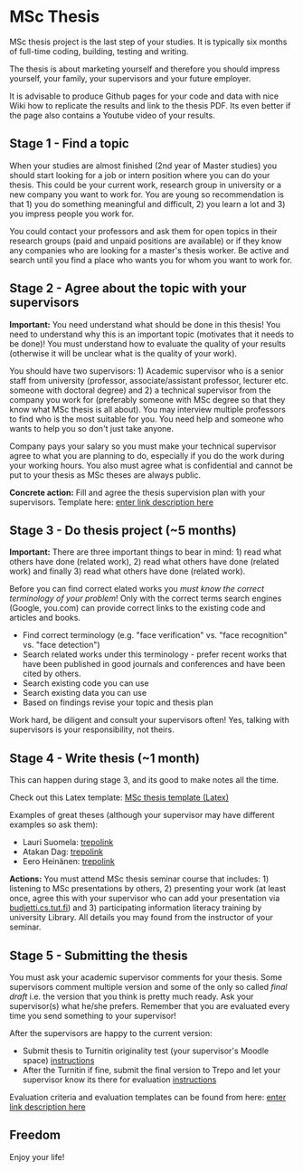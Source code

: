 # MSc Thesis
MSc thesis project is the last step of your studies. It is typically six months of full-time coding, building, testing and writing. 

The thesis is about marketing yourself and therefore you should impress yourself, your family, your supervisors and your future employer.

It is advisable to produce Github pages for your code and data with nice Wiki how to replicate the results and link to the thesis PDF. Its even better if the page also contains a Youtube video of your results. 

## Stage 1 - Find a topic
When your studies are almost finished (2nd year of Master studies) you should start looking for a job or intern position where you can do your thesis. This could be your current work, research group in university or a new company you want to work for. You are young so recommendation is that 1) you do something meaningful and difficult, 2) you learn a lot and 3) you impress people you work for.

You could contact your professors and ask them for open topics in their research groups (paid and unpaid positions are available) or if they know any companies who are looking for a master's thesis worker. Be active and search until you find a place who wants you for whom you want to work for.

## Stage 2 - Agree about the topic with your supervisors
**Important:** You need understand what should be done in this thesis! You need to understand why this is an important topic (motivates that it needs to be done)! You must understand how to evaluate the quality of your results (otherwise it will be unclear what is the quality of your work).

You should have two supervisors: 1) Academic supervisor who is a senior staff from university (professor, associate/assistant professor, lecturer etc. someone with doctoral degree) and 2)  a technical supervisor from the company you work for (preferably someone with MSc degree so that they know what MSc thesis is all about). You may interview multiple professors to find who is the most suitable for you. You need help and someone who wants to help you so don't just take anyone.

Company pays your salary so you must make your technical supervisor agree to what you are planning to do, especially if you do the work during your working hours. You also must agree what is confidential and cannot be put to your thesis as MSc theses are always public.

**Concrete action:** Fill and agree the thesis supervision plan with your supervisors. Template here: [enter link description here](https://content-webapi.tuni.fi/proxy/public/2019-06/opas_ykk_ohjaussuunnitelma_fineng.rtf)

## Stage 3 - Do thesis project (~5 months)
**Important:** There are three important things to bear in mind: 1) read what others have done (related work), 2) read what others have done (related work) and finally 3) read what others have done (related work).

Before you can find correct elated works you *must know the correct terminology of your problem*! Only with the correct terms search engines (Google, you.com) can provide correct links to the existing code and articles and books.

 - Find correct terminology (e.g. "face verification" vs. "face recognition" vs. "face detection")
 - Search related works under this terminology - prefer recent works that have been published in good journals and conferences and have been cited by others.
 - Search existing code you can use
 - Search existing data you can use
 - Based on findings revise your topic and thesis plan

Work hard, be diligent and consult your supervisors often! Yes, talking with supervisors is your responsibility, not theirs.

## Stage 4 - Write thesis (~1 month)

This can happen during stage 3, and its good to make notes all the time.

Check out this Latex template: [MSc thesis template (Latex)](https://github.com/villekol/tau-latex-thesis-template)

Examples of great theses (although your supervisor may have different examples so ask them): 
- Lauri Suomela: [trepolink](https://urn.fi/URN:NBN:fi:tuni-202104263640)
- Atakan Dag: [trepolink](https://urn.fi/URN:NBN:fi:tuni-202104142975)
- Eero Heinänen: [trepolink](https://urn.fi/URN:NBN:fi:tty-201810242459)

**Actions:** You must attend MSc thesis seminar course that includes: 1) listening to MSc presentations by others, 2) presenting your work (at least once, agree this with your supervisor who can add your presentation via [budjetti.cs.tut.fi](https://budjetti.cs.tut.fi/)) and 3) participating information literacy training by university Library. All details you may found from the instructor of your seminar.

## Stage 5 - Submitting the thesis
You must ask your academic supervisor comments for your thesis. Some supervisors comment multiple version and some of the only so called *final draft* i.e. the version that you think is pretty much ready. Ask your supervisor(s) what he/she prefers. Remember that you are evaluated every time you send something to your supervisor!

After the supervisors are happy to the current version:
-  Submit thesis to Turnitin originality test (your supervisor's Moodle space) [instructions](https://intra.tuni.fi/en/handbook?page=4613&search=turnitin)
- After the Turnitin  if fine, submit the final version to Trepo and let your supervisor know its there for evaluation [instructions](https://libguides.tuni.fi/theses)

Evaluation criteria and evaluation templates can be found from here: [enter link description here](https://intra.tuni.fi/en/handbook?page=3110)

## Freedom

Enjoy your life!

